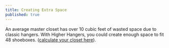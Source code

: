 ```yaml
---
title: Creating Extra Space
published: true
---
```


An average master closet has over 10 cubic feet of wasted space due to classic hangers. With Higher Hangers, you could create enough space to fit 48 shoeboxes. (<a href="#calculator" class="page-scroll">calculate your closet here</a>).
